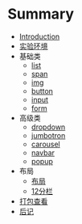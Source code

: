 # Summary

* [Introduction](README.md)
* [实验环境](book/1.1env.md)
* 基础类
   * [list](book/basic/2.list.md)
   * [span](book/basic/3.span.md)
   * [img](book/basic/4.img.md)
   * [button](book/basic/5.button.md)
   * [input](book/basic/6.input.md)
   * [form](book/basic/7.form.md)
* 高级类
   * [dropdown](book/adv/0.dropdown.md)
   * [jumbotron](book/adv/1.jumbotron.md)
   * [carousel](book/adv/2.carousel.md)
   * [navbar](book/adv/3.navbar.md)
   * [popup](book/adv/4.popup.md)
* 布局
   * [布局](book/adv/1.layout.md)
   * [12分栏](book/adv/2.layoutWhy12.md)
* [打包查看](book/2.pack.md)
* [后记](book/9.paperback.md)

